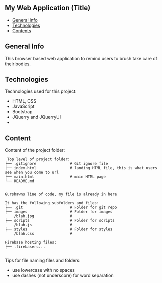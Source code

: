 ## My Web Application (Title)

* [General info](#general-info)
* [Technologies](#technologies)
* [Contents](#content)

## General Info
This browser based web application to remind users to brush take care of their bodies. 
	
## Technologies
Technologies used for this project:
* HTML, CSS
* JavaScript
* Bootstrap 
* JQuerry and JQuerryUI
* 
	
## Content
Content of the project folder:

```
 Top level of project folder: 
├── .gitignore               # Git ignore file
├── index.html               # landing HTML file, this is what users see when you come to url
├── main.html                # main HTML page 
└── README.md


Gurshawns line of code, my file is already in here 

It has the following subfolders and files:
├── .git                     # Folder for git repo
├── images                   # Folder for images
    /blah.jpg                # 
├── scripts                  # Folder for scripts
    /blah.js                 # 
├── styles                   # Folder for styles
    /blah.css                # 

Firebase hosting files: 
├── .firebaserc...


```

Tips for file naming files and folders:
* use lowercase with no spaces
* use dashes (not underscore) for word separation

